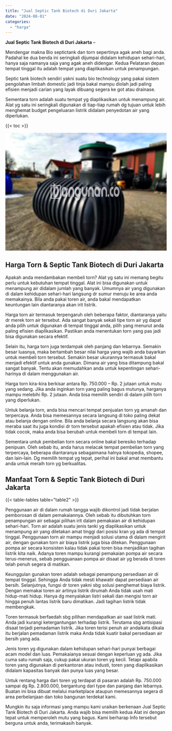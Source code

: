 ```yaml
---
title: "Jual Septic Tank Biotech di Duri Jakarta"
date: "2024-08-01"
categories: 
  - "harga"
---
```


**Jual Septic Tank Biotech di Duri Jakarta** –

Mendengar makna Bio septictank dan torn sepertinya agak aneh bagi anda. Padahal ke dua benda ini seringkali dijumpai didalam kehidupan sehari-hari, hanya saja namanya saja yang agak aneh didengar. Kedua Pelataran depan tempat tinggal itu adalah tempat yang diaplikasikan untuk penampungan.

Septic tank biotech sendiri yakni suatu bio technology yang pakai sistem pengolahan limbah domestic jadi tinja bakal mampu diolah jadi paling efisien menjadi carian yang layak dibuang segera ke got atau drainase.

Sementara torn adalah suatu tempat yg diaplikasikan untuk menampung air. Alat yg satu ini seringkali digunakan di tiap-tiap rumah dg tujuan untuk lebih menghemat budget pengeluaran listrik didalam penyedotan air yang diperlukan.

{{< toc >}}

![Jual Septic Tank Biotech di Duri Jakarta](/images/jual-bio-septictank-18.png)

## Harga Torn & Septic Tank Biotech di Duri Jakarta

Apakah anda mendambakan membeli torn? Alat yg satu ini memang begitu perlu untuk kebutuhan tempat tinggal. Alat ini bisa digunakan untuk menampung air didalam jumlah yang banyak. Umumnya air yang digunakan di dalam kehidupan sehari-hari langsung dr sumur menuju ke area anda memakainya. Bila anda pakai toren air, anda bakal mendapatkan keuntungan lain diantaranya akan irit listrik.

Harga torn air termasuk terpengaruh oleh beberapa faktor, diantaranya yaitu dr merek torn air tersebut. Ada sangat banyak sekali tipe torn air yg dapat anda pilih untuk digunakan di tempat tinggal anda, pilih yang menurut anda paling efisien diaplikasikan. Pastikan anda menentukan torn yang pas jadi bisa digunakan secara efektif.

Selain itu, harga torn juga terdampak oleh panjang dan lebarnya. Semakin besar luasnya, maka bertambah besar nilai harga yang wajib anda bayarkan untuk membeli torn tersebut. Semakin besar ukurannya termasuk bakal menjadi efektif untuk anda gunakan. Dimana air yang bisa ditampung bakal sangat banyak. Tentu akan memudahkan anda untuk kepentingan sehari-harinya di dalam menggunakan air.

Harga torn kira-kira berkisar antara Rp. 750.000 – Rp. 2 jutaan untuk mutu yang sedang. Jika anda inginkan torn yang paling bagus mutunya, harganya mampu melebihi Rp. 2 jutaan. Anda bisa memilih sendiri di dalam pilih torn yang diperlukan.

Untuk belanja torn, anda bisa mencari tempat penjualan torn yg amanah dan terpercaya. Anda bisa memesannya secara langsung di toko paling dekat atau belanja dengan online. Bila anda belanja secara langsung akan bisa meraba saat itu juga kondisi dr torn tersebut apakah efisien atau tidak. Jika tidak cocok, maka anda bisa berubah untuk membeli torn di tempat lain.

Sementara untuk pembelian torn secara online bakal beresiko terhadap penipuan. Oleh sebab itu, anda harus melacak tempat pembelian torn yang terpercaya, beberapa diantaranya sebagaimana halnya tokopedia, shopee, dan lain-lain. Dg memilih tempat yg tepat, perihal ini bakal amat membantu anda untuk meraih torn yg berkualitas.

## Manfaat Torn & Septic Tank Biotech di Duri Jakarta

{{< table-tables table="table2" >}}

Penggunaan air di dalam rumah tangga wajib dikontrol jadi tidak berjalan pemborosan di dalam pemakaiannya. Oleh sebab itu dibutuhkan torn penampungan air sebagai pilihan irit dalam pemakaian air di kehidupan sehari-hari. Torn air adalah suatu jenis tanki yg diaplikasikan untuk menampung air yang diletakan amat tinggi dari posisi kran yg ada di tempat tinggal. Penggunaan torn air mampu menjadi solusi utama di dalam mengirit air, dengan gunakan torn air biaya listrik juga bisa ditekan. Penggunaan pompa air secara konsisten kalau tidak pakai toren bisa menjadikan tagihan listrik kita naik. Adanya toren mampu kurangi pemakaian pompa air secara terus-menerus, sebab pengguanaan pompa air disaat air yg berada di toren telah penuh segera di matikan.

Keunggulan gunakan toren adalah sebagai penampung persediaan air di tempat tinggal. Sehingga Anda tidak mesti khawatir dapat persediaan air bersih. Selanjutnya, fungsi dr toren yakni sbg solusi penghemat biaya listrik. Dengan memakai toren air artinya listrik dirumah Anda tidak usah mati hidup-mati hidup. Hanya dg menyalakan listri sekali dan mengisi torn air hingga penuh lantas listrik baru dimatikan. Jadi tagihan listrik tidak membengkak.

Toren termasuk berfaedah sbg pilihan mendapatkan air saat listrik mati. Anda jadi kurangi ketergantungan terhadap listrik. Terutama sbg antisipasi disaat terjadi pemadaman listrik. Jika toren terisi penuh air andaikata dikala itu berjalan pemadaman listrik maka Anda tidak kuatir bakal persediaan air bersih yang ada.

Jenis toren yg digunakan dalam kehidupan sehari-hari punyai berbagai acam model dan luas. Pemakaianya sesuai dengan keperluan yg ada. Jika cuma satu rumah saja, cukup pakai ukuran toren yg kecil. Tetapi apabila toren yang digunakan di perkantoran atau industi, toren yang diaplikasikan didalam kapasitas banyak dan punya luas yang besar.

Untuk rentang harga dari toren yg terdapat di pasaran adalah Rp. 750.000 sampai dg Rp. 2.800.000, bergantung dari type dan panjang dan lebarnya. Buatan ini bisa dibuat melalui marketplace ataupun memesannya segera di area perbelanjaan dan toko bangunan terdekat kami.

Mungkin itu saja informasi yang mampu kami uraikan berkenaan Jual Septic Tank Biotech di Duri Jakarta. Anda wajib bisa memilih kedua Alat ini dengan tepat untuk memperoleh mutu yang bagus. Kami berharap Info tersebut berguna untuk anda, terimakasih banyak.
